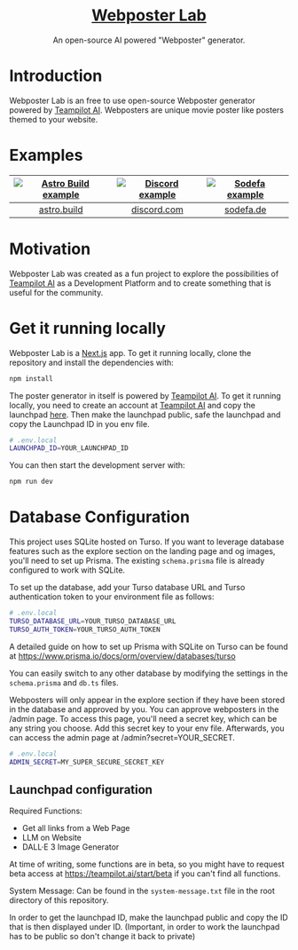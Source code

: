 <a href="https://webposterlab.com">
  <h1 align="center">Webposter Lab</h1>
</a>

<p align="center">
  An open-source AI powered "Webposter" generator.
</p>

# Introduction

Webposter Lab is an free to use open-source Webposter generator powered by [Teampilot AI](https://teampilot.ai).
Webposters are unique movie poster like posters themed to your website.

# Examples

| [![Astro Build example](https://webposterlab.com/examples/astro-build.webp)](https://astro.build) | [![Discord example](https://webposterlab.com/examples/discord.webp)](https://discord.com) | [![Sodefa example](https://webposterlab.com/examples/sodefa.webp)](https://sodefa.de) |
| :-----------------------------------------------------------------------------------------------: | :---------------------------------------------------------------------------------------: | :-----------------------------------------------------------------------------------: |
|                                [astro.build](https://astro.build)                                 |                            [discord.com](https://discord.com)                             |                            [sodefa.de](https://sodefa.de)                             |

# Motivation

Webposter Lab was created as a fun project to explore the possibilities of [Teampilot AI](https://teampilot.ai) as a Development Platform and to create something that is useful for the community.

# Get it running locally

Webposter Lab is a [Next.js](https://nextjs.org/) app. To get it running locally, clone the repository and install the dependencies with:

```bash
npm install
```

The poster generator in itself is powered by [Teampilot AI](https://teampilot.ai). To get it running locally, you need to create an account at [Teampilot AI](https://teampilot.ai) and copy the launchpad [here](https://teampilot.ai/copy/webposter-generator-447ed332ce54fc588f4a558eaac4e469). Then make the launchpad public, safe the launchpad and copy the Launchpad ID in you env file.

```bash
# .env.local
LAUNCHPAD_ID=YOUR_LAUNCHPAD_ID
```

You can then start the development server with:

```bash
npm run dev
```

# Database Configuration

This project uses SQLite hosted on Turso. If you want to leverage database features such as the explore section on the landing page and og images, you'll need to set up Prisma. The existing `schema.prisma` file is already configured to work with SQLite.

To set up the database, add your Turso database URL and Turso authentication token to your environment file as follows:

```bash
# .env.local
TURSO_DATABASE_URL=YOUR_TURSO_DATABASE_URL
TURSO_AUTH_TOKEN=YOUR_TURSO_AUTH_TOKEN
```

A detailed guide on how to set up Prisma with SQLite on Turso can be found at https://www.prisma.io/docs/orm/overview/databases/turso

You can easily switch to any other database by modifying the settings in the `schema.prisma` and `db.ts` files.

Webposters will only appear in the explore section if they have been stored in the database and approved by you. You can approve webposters in the /admin page. To access this page, you'll need a secret key, which can be any string you choose. Add this secret key to your env file. Afterwards, you can access the admin page at /admin?secret=YOUR_SECRET.

```bash
# .env.local
ADMIN_SECRET=MY_SUPER_SECURE_SECRET_KEY
```

## Launchpad configuration

Required Functions:

- Get all links from a Web Page
- LLM on Website
- DALL·E 3 Image Generator

At time of writing, some functions are in beta, so you might have to request beta access at https://teampilot.ai/start/beta if you can't find all functions.

System Message: Can be found in the `system-message.txt` file in the root directory of this repository.

In order to get the launchpad ID, make the launchpad public and copy the ID that is then displayed under ID. (Important, in order to work the launchpad has to be public so don't change it back to private)
